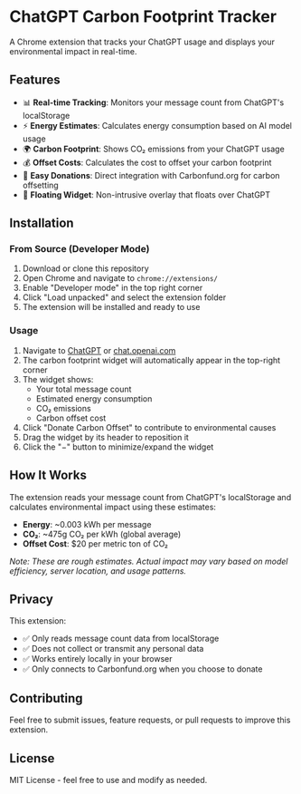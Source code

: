 # ChatGPT Carbon Footprint Tracker

A Chrome extension that tracks your ChatGPT usage and displays your environmental impact in real-time.

## Features

- 📊 **Real-time Tracking**: Monitors your message count from ChatGPT's localStorage
- ⚡ **Energy Estimates**: Calculates energy consumption based on AI model usage
- 🌍 **Carbon Footprint**: Shows CO₂ emissions from your ChatGPT usage
- 💰 **Offset Costs**: Calculates the cost to offset your carbon footprint
- 🌱 **Easy Donations**: Direct integration with Carbonfund.org for carbon offsetting
- 🎯 **Floating Widget**: Non-intrusive overlay that floats over ChatGPT

## Installation

### From Source (Developer Mode)

1. Download or clone this repository
2. Open Chrome and navigate to `chrome://extensions/`
3. Enable "Developer mode" in the top right corner
4. Click "Load unpacked" and select the extension folder
5. The extension will be installed and ready to use

### Usage

1. Navigate to [ChatGPT](https://chatgpt.com) or [chat.openai.com](https://chat.openai.com)
2. The carbon footprint widget will automatically appear in the top-right corner
3. The widget shows:
   - Your total message count
   - Estimated energy consumption
   - CO₂ emissions
   - Carbon offset cost
4. Click "Donate Carbon Offset" to contribute to environmental causes
5. Drag the widget by its header to reposition it
6. Click the "−" button to minimize/expand the widget

## How It Works

The extension reads your message count from ChatGPT's localStorage and calculates environmental impact using these estimates:

- **Energy**: ~0.003 kWh per message
- **CO₂**: ~475g CO₂ per kWh (global average)
- **Offset Cost**: $20 per metric ton of CO₂

*Note: These are rough estimates. Actual impact may vary based on model efficiency, server location, and usage patterns.*

## Privacy

This extension:
- ✅ Only reads message count data from localStorage
- ✅ Does not collect or transmit any personal data
- ✅ Works entirely locally in your browser
- ✅ Only connects to Carbonfund.org when you choose to donate

## Contributing

Feel free to submit issues, feature requests, or pull requests to improve this extension.

## License

MIT License - feel free to use and modify as needed.
